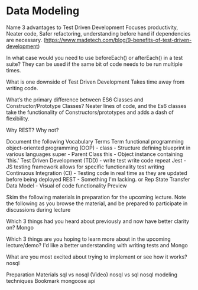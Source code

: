 # Data Modeling

Name 3 advantages to Test Driven Development
Focuses productivity, Neater code, Safer refactoring, understanding before hand if dependencies are necessary.
(https://www.madetech.com/blog/9-benefits-of-test-driven-development)

In what case would you need to use beforeEach() or afterEach() in a test suite?
They can be used if the same bit of code needs to be run multiple times.

What is one downside of Test Driven Development
Takes time away from writing code.

What’s the primary difference between ES6 Classes and Constructor/Prototype Classes?
Neater lines of code, and the Es6 classes take the functionality of Constructors/prototypes and adds a dash of flexibility.

Why REST?
Why not?

Document the following Vocabulary Terms
Term
functional programming
object-oriented programming (OOP) - 
class - Structure defining blueprint in various languages 
super - Parent Class
this - Object instance containing 'this.'
Test Driven Development (TDD) - write test write code repeat
Jest - JS testing framework allows for specific functionality test writing
Continuous Integration (CI) - Testing code in real time as they are updated before being deployed
REST - Something I'm lacking. or Rep State Transfer
Data Model - Visual of code functionality
Preview

Skim the following materials in preparation for the upcoming lecture. Note the following as you browse the material, and be prepared to participate in discussions during lecture

Which 3 things had you heard about previously and now have better clarity on? Mongo

Which 3 things are you hoping to learn more about in the upcoming lecture/demo?
I'd like a better understanding with writing tests and Mongo

What are you most excited about trying to implement or see how it works? nosql 

Preparation Materials
sql vs nosql (Video)
nosql vs sql
nosql modeling techniques
Bookmark
mongoose api
